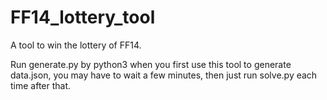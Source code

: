 # FF14_lottery_tool

A tool to win the lottery of FF14.

Run generate.py by python3 when you first use this tool to generate data.json, you may have to wait a few minutes, then just run solve.py each time after that.
